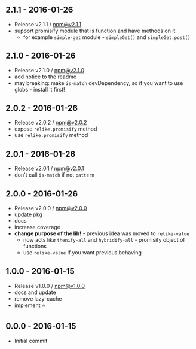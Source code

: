 

## 2.1.1 - 2016-01-26
- Release v2.1.1 / npm@v2.1.1
- support promisify module that is function and have methods on it
  + for example `simple-get` module - `simpleGet()` and `simpleGet.post()`

## 2.1.0 - 2016-01-26
- Release v2.1.0 / npm@v2.1.0
- add notice to the readme
- may breaking: make `is-match` devDependency, so if you want to use globs - install it first!

## 2.0.2 - 2016-01-26
- Release v2.0.2 / npm@v2.0.2
- expose `relike.promisify` method
- use `relike.promisify` method

## 2.0.1 - 2016-01-26
- Release v2.0.1 / npm@v2.0.1
- don't call `is-match` if not `pattern`

## 2.0.0 - 2016-01-26
- Release v2.0.0 / npm@v2.0.0
- update pkg
- docs
- increase coverage
- **change purpose of the lib!** - previous idea was moved to `relike-value`
  + now acts like `thenify-all` and `hybridify-all` - promisify object of functions
  + use `relike-value` if you want previous behaving

## 1.0.0 - 2016-01-15
- Release v1.0.0 / npm@v1.0.0
- docs and update
- remove lazy-cache
- implement :star:

## 0.0.0 - 2016-01-15
- Initial commit